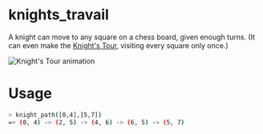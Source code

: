 # knights_travail

A knight can move to any square on a chess board, given enough turns. (It can even make the [Knight's Tour](https://www.wikiwand.com/en/Knight%27s_tour), visiting every square only once.)

![Knight's Tour animation](https://upload.wikimedia.org/wikipedia/commons/d/da/Knight%27s_tour_anim_2.gif?1511894259764)

# Usage

```bash
> knight_path([0,4],[5,7])
=> (0, 4) -> (2, 5) -> (4, 6) -> (6, 5) -> (5, 7)
```